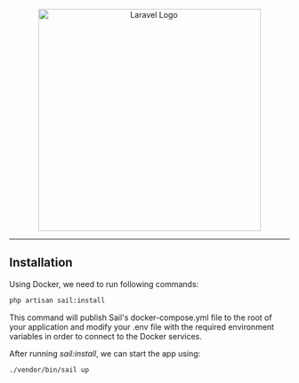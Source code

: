 <p align="center"><a href="https://laravel.com" target="_blank"><img src="https://raw.githubusercontent.com/laravel/art/master/logo-lockup/5%20SVG/2%20CMYK/1%20Full%20Color/laravel-logolockup-cmyk-red.svg" width="400" alt="Laravel Logo"></a></p>
<hr/>

## Installation

Using Docker, we need to run following commands:

```bash
php artisan sail:install
```

This command will publish Sail's docker-compose.yml file to the root of your application and modify your .env file with the required environment variables in order to connect to the Docker services.

After running <i>sail:install</i>, we can start the app using:

```bash
./vendor/bin/sail up
```
